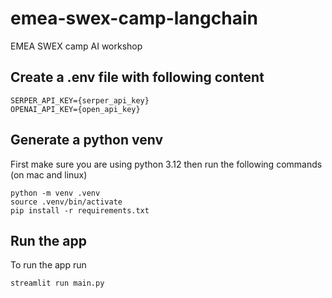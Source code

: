 # emea-swex-camp-langchain
EMEA SWEX camp AI workshop

## Create a .env file with following content

```
SERPER_API_KEY={serper_api_key}
OPENAI_API_KEY={open_api_key}
```

## Generate a python venv
First make sure you are using python 3.12
then run the following commands (on mac and linux)
```
python -m venv .venv
source .venv/bin/activate
pip install -r requirements.txt
```

## Run the app
To run the app run
```
streamlit run main.py
```
